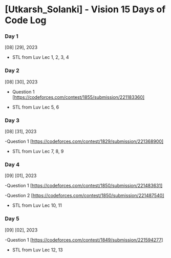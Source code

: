 # [Utkarsh_Solanki] - Vision 15 Days of Code Log

### Day 1

[08] [29], 2023

- STL from Luv Lec 1, 2, 3, 4 

### Day 2

[08] [30], 2023

- Question 1 [https://codeforces.com/contest/1855/submission/221183360]

- STL from Luv Lec 5, 6 

### Day 3

[08] [31], 2023

-Question 1 [https://codeforces.com/contest/1829/submission/221368900]

- STL from Luv Lec 7, 8, 9

### Day 4

[09] [01], 2023

-Question 1 [https://codeforces.com/contest/1850/submission/221483631]

-Question 2 [https://codeforces.com/contest/1850/submission/221487540]

- STL from Luv Lec 10, 11

### Day 5

[09] [02], 2023

-Question 1 [https://codeforces.com/contest/1849/submission/221594277]

- STL from Luv Lec 12, 13